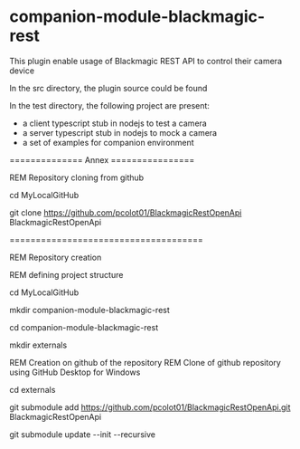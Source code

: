 # companion-module-blackmagic-rest
This plugin enable usage of Blackmagic REST API to control their camera device

In the src directory, the plugin source could be found

In the test directory, the following project are present:
- a client typescript stub in nodejs to test a camera
- a server typescript stub in nodejs to mock a camera
- a set of examples for companion environment

============== Annex ================

REM Repository cloning from github

cd MyLocalGitHub

git clone https://github.com/pcolot01/BlackmagicRestOpenApi BlackmagicRestOpenApi

=====================================

REM Repository creation

REM defining project structure

cd MyLocalGitHub

mkdir companion-module-blackmagic-rest

cd companion-module-blackmagic-rest

mkdir externals

REM Creation on github of the repository
REM Clone of github repository using GitHub Desktop for Windows

cd externals

git submodule add https://github.com/pcolot01/BlackmagicRestOpenApi.git BlackmagicRestOpenApi

git submodule update --init --recursive